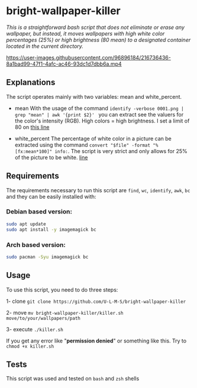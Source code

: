 
# bright-wallpaper-killer

*This is a straightforward bash script that does not eliminate or erase any wallpaper, but instead, it moves wallpapers with high white color percentages (25%) or high brightness (80 mean) to a designated container located in the current directory.*

https://user-images.githubusercontent.com/96896184/216736436-8a1bad99-47f1-4afc-ac46-93dc1d7dbb6a.mp4

## Explanations
The script operates mainly with two variables: mean and white_percent.
 - mean
    With the usage of the command `identify -verbose 0001.png | grep "mean" | awk '{print $2}' ` you can extract see the valuers for the color's intensity (RGB). 
    High colors = high brightness. I set a limit of 80 on [this line](https://github.com/U-L-M-S/bright-wallpaper-killer/blob/main/killer.sh#L21)
    
  - white_percent
     The percentage of white color in a picture can be extracted using the command `convert "$file" -format "%[fx:mean*100]" info:`. The script is very strict and only allows for 25% of the picture to be white. [line](https://github.com/U-L-M-S/bright-wallpaper-killer/blob/main/killer.sh#L28) 
    

## Requirements
The requirements necessary to run this script are `find`, `wc`, `identify`, `awk`, `bc` and they can be easily installed with:
### Debian based version:
```bash
sudo apt update
sudo apt install -y imagemagick bc
```
### Arch based version:
```bash
sudo pacman -Syu imagemagick bc
```

## Usage
To use this script, you need to do three steps:

1- clone
`git clone https://github.com/U-L-M-S/bright-wallpaper-killer` 

2- move
`mv bright-wallpaper-killer/killer.sh move/to/your/wallpapers/path`

3- execute
`./killer.sh`

If you get any error like "**permission denied**" or something like this. Try to `chmod +x killer.sh`


## Tests
This script was used and tested on `bash` and `zsh` shells



